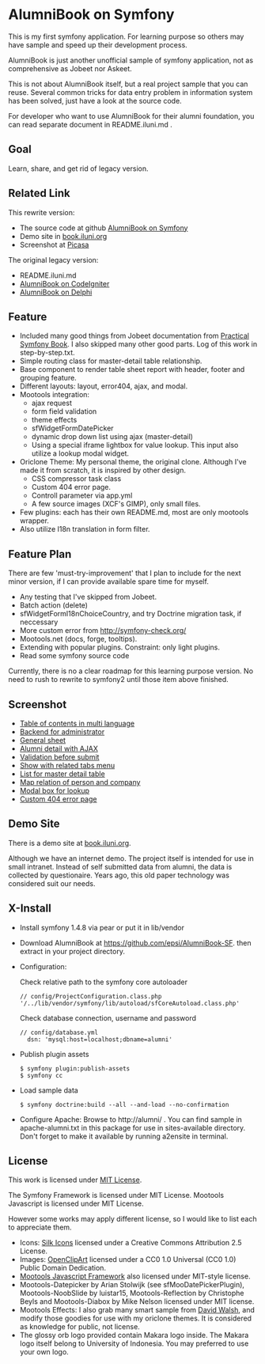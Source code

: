 AlumniBook on Symfony
=====================

This is my first symfony application.
For learning purpose so others may have sample
and speed up their development process.

AlumniBook is just another 
unofficial sample of symfony application,
not as comprehensive as Jobeet nor Askeet.

This is not about AlumniBook itself,
but a real project  sample that you can reuse.
Several common tricks for data entry problem in information system
has been solved, just have a look at the source code.

For developer who want to use AlumniBook for their alumni foundation,
you can read separate document in README.iluni.md .


## Goal

Learn, share, and get rid of legacy version.



Related Link
------------

This rewrite version:

*	The source code at github
	[AlumniBook on Symfony](https://github.com/epsi/AlumniBook-SF)
*	Demo site in [book.iluni.org](http://book.iluni.org)
*	Screenshot at [Picasa](https://picasaweb.google.com/epsi.rns/AlumniBook#)

The original legacy version:

*	README.iluni.md
*	[AlumniBook on CodeIgniter](https://github.com/epsi/AlumniBook-CI)
*	[AlumniBook on Delphi](https://github.com/epsi/AlumniBook-D7)


Feature
-------

*	Included many good things from Jobeet documentation from
	[Practical Symfony Book](http://www.symfony-project.org/jobeet/1_4/Doctrine/en/).
	I also skipped many other good parts.
	Log of this work in step-by-step.txt.
*	Simple routing class for master-detail table relationship.
*	Base component to render table sheet report
	with header, footer and grouping feature.
*	Different layouts: layout, error404, ajax, and modal.
*	Mootools integration:
	* ajax request
	* form field validation
	* theme effects
	* sfWidgetFormDatePicker
	* dynamic drop down list using ajax (master-detail)
	* Using a special iframe lightbox for value lookup.
	  This input also utilize a lookup modal widget.
*	Oriclone Theme:
	My personal theme, the original clone.
	Although I've made it from scratch, it is inspired by other design.
	* CSS compressor task class
	* Custom 404 error page.
	* Controll parameter via app.yml
	* A few source images (XCF's GIMP), only small files.
*	Few plugins: each has their own README.md, most are only mootools wrapper.
*	Also utilize I18n translation in form filter.


Feature Plan
------------

There are few 'must-try-improvement' that I plan 
to include for the next minor version,
if I can provide available spare time for myself.

*	Any testing that I've skipped from Jobeet. 
*	Batch action (delete)
*	sfWidgetFormI18nChoiceCountry, 
	and try Doctrine migration task, if neccessary
*	More custom error from http://symfony-check.org/
*	Mootools.net (docs, forge, tooltips).
*	Extending with popular plugins.
	Constraint: only light plugins.
*	Read some symfony source code

Currently, there is no a clear roadmap for this learning purpose version.
No need to rush to rewrite to symfony2 until those item above finished.


Screenshot
----------

*	[Table of contents in multi language](https://picasaweb.google.com/epsi.rns/AlumniBook#5578354736029962338)
*	[Backend for administrator](https://picasaweb.google.com/epsi.rns/AlumniBook#5578354763983509922)
*	[General sheet](https://picasaweb.google.com/epsi.rns/AlumniBook#5578354816024650978)
*	[Alumni detail with AJAX](https://picasaweb.google.com/epsi.rns/AlumniBook#5578355526800334082)
*	[Validation before submit](https://picasaweb.google.com/epsi.rns/AlumniBook#5578360327113373458)
*	[Show with related tabs menu](https://picasaweb.google.com/epsi.rns/AlumniBook#5578355602314296898)
*	[List for master detail table](https://picasaweb.google.com/epsi.rns/AlumniBook#5578355513394329666)
*	[Map relation of person and company](https://picasaweb.google.com/epsi.rns/AlumniBook#5578355686298380562)
*	[Modal box for lookup](https://picasaweb.google.com/epsi.rns/AlumniBook#5578360380680365346)
*	[Custom 404 error page](https://picasaweb.google.com/epsi.rns/AlumniBook#5578356441184900050)


Demo Site
---------

There is a demo site at [book.iluni.org](http://book.iluni.org).

Although we have an internet demo.
The project itself is intended for use in small intranet.
Instead of self submitted data from alumni,
the data is collected by questionaire.
Years ago, this old paper technology was considered suit our needs.



X-Install
-------
*	Install symfony 1.4.8 via pear or put it in lib/vendor

*	Download AlumniBook at https://github.com/epsi/AlumniBook-SF.
	then extract in your project directory. 
	
*	Configuration:

	Check relative path to the symfony core autoloader

		// config/ProjectConfiguration.class.php
		'/../lib/vendor/symfony/lib/autoload/sfCoreAutoload.class.php'
	
	Check database connection, username and password

		// config/database.yml
		  dsn: 'mysql:host=localhost;dbname=alumni'
			
*	Publish plugin assets

		$ symfony plugin:publish-assets
		$ symfony cc
	
*	Load sample data
	
		$ symfony doctrine:build --all --and-load --no-confirmation

*	Configure Apache: Browse to http://alumni/ .
	You can find sample in apache-alumni.txt in this package
	for use in sites-available directory.
	Don't forget to make it available by running a2ensite in terminal.	


License
-------

This work is licensed under
[MIT License](http://www.opensource.org/licenses/mit-license.php).

The Symfony Framework is licensed under MIT License.
Mootools Javascript is licensed under MIT License.

However some works may apply different license,
so I would like to list each to appreciate them.

*	Icons: [Silk Icons](http://www.famfamfam.com/lab/icons/silk/)
	licensed under a Creative Commons Attribution 2.5 License.
*	Images: [OpenClipArt](http://openclipart.org)
	licensed under a CC0 1.0 Universal (CC0 1.0) Public Domain Dedication.
*	[Mootools Javascript Framework](http://mootools.net)
	also licensed under MIT-style license.
*	Mootools-Datepicker by Arian Stolwijk (see sfMooDatePickerPlugin),
	Mootools-NoobSlide by luistar15, 
	Mootools-Reflection by Christophe Beyls and
	Mootools-Diabox by Mike Nelson 
	licensed under MIT license.
*	Mootools Effects: I also grab many smart sample from
	[David Walsh](http://davidwalsh.name),
	and modify those goodies for use with my oriclone themes.
	It is considered as knowledge for public, not license.
*	The glossy orb logo provided contain Makara logo inside.
	The Makara logo itself belong to University of Indonesia.
	You may preferred to use your own logo.
